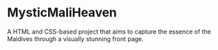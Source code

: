 # MysticMaliHeaven
A HTML and CSS-based project that aims to capture the essence of the Maldives through a visually stunning front page.
